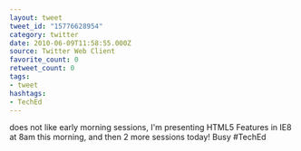 ```yaml
---
layout: tweet
tweet_id: "15776628954"
category: twitter
date: 2010-06-09T11:58:55.000Z
source: Twitter Web Client
favorite_count: 0
retweet_count: 0
tags:
- tweet
hashtags:
- TechEd
---
```


does not like early morning sessions, I'm presenting HTML5 Features in IE8 at 8am this morning, and then 2 more sessions today! Busy #TechEd
